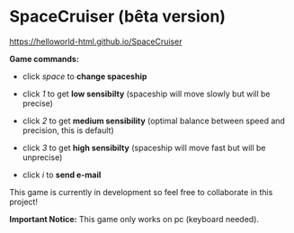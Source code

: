 # SpaceCruiser (bêta version)
https://helloworld-html.github.io/SpaceCruiser

**Game commands:**

 - click *space* to **change spaceship**
 
 - click *1* to get **low sensibilty** (spaceship will move slowly but will be precise)
 
 - click *2* to get **medium sensibility** (optimal balance between speed and precision, this is default)
 
 - click *3* to get **high sensibilty** (spaceship will move fast but will be unprecise)
 
 - click *i* to **send e-mail**
 
This game is currently in development so feel free to collaborate in this project!
 
**Important Notice:** This game only works on pc (keyboard needed).
 

